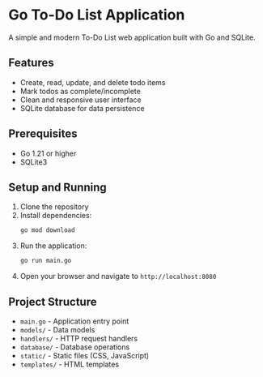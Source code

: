 # Go To-Do List Application

A simple and modern To-Do List web application built with Go and SQLite.

## Features

- Create, read, update, and delete todo items
- Mark todos as complete/incomplete
- Clean and responsive user interface
- SQLite database for data persistence

## Prerequisites

- Go 1.21 or higher
- SQLite3

## Setup and Running

1. Clone the repository
2. Install dependencies:
   ```bash
   go mod download
   ```
3. Run the application:
   ```bash
   go run main.go
   ```
4. Open your browser and navigate to `http://localhost:8080`

## Project Structure

- `main.go` - Application entry point
- `models/` - Data models
- `handlers/` - HTTP request handlers
- `database/` - Database operations
- `static/` - Static files (CSS, JavaScript)
- `templates/` - HTML templates
